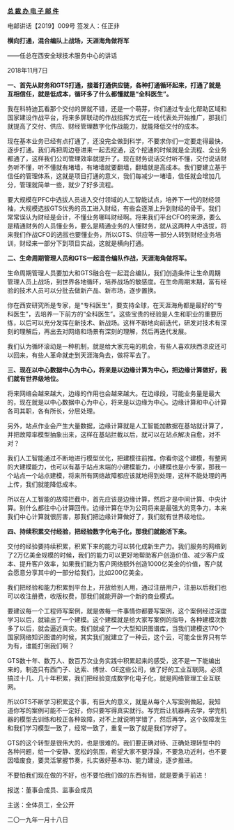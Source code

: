 **[总 裁 办 电 子 邮 件](http://xinsheng.huawei.com/cn/index.php?app=forum&mod=Detail&act=index&id=4155899)**

 

电邮讲话【2019】009号           签发人：任正非

**横向打通，混合编队上战场，天涯海角做将军**

——任总在西安全球技术服务中心的讲话

2018年11月7日



**一、首先从财务和GTS打通，接着打通供应链，各种打通循环起来，打通了就是互相信任，就是低成本，循环多了什么都懂就是“全科医生”。**

我在科特迪瓦看那个交付的屏就不错，还是一个萌芽，你们通过专业化帮助区域和国家建设作战平台，将来多屏联动的作战指挥方式在一线代表处开始推广，那我们就提高了交付、供应、财经管理数字化作战能力，就能降低交付的成本。

现在基本业务已经有点打通了，还没完全做到科学，不要求你们一定要走得最快，逐步打通。我们再把周边卷进来一起去挖通，这个挖通的时候就是全流程、全业务都通了，这样我们公司管理效率就提升了。现在财务说话交付听不懂，交付说话财务听不懂，听不懂就有堵墙，有堵墙就要翻墙，翻墙就是高成本。我们要建立基于信任的管理体系，这就是项目打通的意义，我们每减少一堵墙，信任就会增加几分，管理就简单一些，就少了好多流程。

要大规模在PFC中选拔人员进入交付领域的人工智能试点，培养下一代的财经领袖，大规模选拔GTS优秀的员工进入财经，有些会逐渐上升到财经的骨干。我们常常误认为财经是会计，不懂业务哪叫财经啊。将来我们平台CFO的来源，要么是精通财务的人员懂业务，要么是精通业务的人懂财务，就从这两种人中选拔，将来我们作战CFO的选拔也要懂业务，所以GTS、供应等一部分人转到财经业务培训，财经来一部分下到项目实战，这就是横向打通。

 

**二、生命周期管理人员和GTS一起混合编队作战，天涯海角做将军。**

生命周期管理人员要加大和GTS融合在一起混合编队，我们创造条件让生命周期管理人员上战场，到世界各地循环，培养战场的敏感度。在生命周期末期，富有经验的技术人员可以分批去做新产品、新市场，逐步置换。

你在西安研究所是专家，是“专科医生”，要支持全球，在天涯海角都是最好的“专科医生”，去培养一下前方的“全科医生”。这些宝贵的经验是人生和职业的重要历练，以后可以充分发挥在新技术、新战场。这样不断地向前迭代，研发对技术有深刻的理解后，再出去对网络和场景有深刻的理解，然后再迭代发展。

我们认为循环滚动是一种机制，就是给大家充电的机会，有些人喜欢陕西凉皮还可以回来，有些人革命就走到天涯海角去，做将军去了。

 

**三、现在以中心数据中心为中心，将来是以边缘计算为中心，把边缘计算做好，我们就有世界级地位。**

将来网络会越来越大，边缘的作用也会越来越大。在边缘段，可能业务量是最大的，现在就是以中心数据中心为中心，将来是以边缘为中心。边缘计算和中心计算各司其职，各有所长，分层处理。

另外，站点作业会产生大量数据，边缘计算就是人工智能加数据在基站就计算了，并把故障率模型抽象出来，这样在基站拦截以后，就可以在站点解决自愈，对不对？

我们人工智能通过不断地进行模型优化，把建模往前推。你看你这个建模，有整网的大建模能力，也可以有基于站点末端的小建模能力，小建模也是小专家，那我一个站点一个站点建模，将来所有网络故障都应该就地得到处理，这样不能处理的再上传，我们就能降低成本。

所以在人工智能的故障拦截中，首先应该是边缘计算，然后才是中间计算、中央计算。别什么都往中心计算回传。边缘计算在华为公司将来是最强大的竞争力，本来我们中心计算就很厉害，那我们把边缘计算做好了，我们就有世界级地位。

 

**四、持续积累交付经验，把经验数字化电子化，那我们就能活下来。**

交付的经验要持续积累，积累下来的能力可以转化成新生产力。我们服务的网络到了2万亿美金规模的时候，我们的能力可以更好地帮助客户创造价值、减少客户成本、提升客户效率，如果我们能为客户网络额外创造1000亿美金的价值，客户就会愿意分享其中的一部分给我们，比如200亿美金。

我们把经验和能力积累到平台上，开放给别人用，通过注册用户，注册以后我们也可以收注册费，收版权费，那我们就能开辟一个新的商业模式。

要建议每一个工程师写案例，就是做每一件事情你都要写案例，这个案例经过深度学习以后，就输出了一个建模。这个建模就是给大家写案例的指导，各种建模次数多了以后，就会逼近真实。我们就成了一个大型知识图谱库，当我们建模这170个国家网络知识图谱的时候，其实我们就建立了一种云，这个云，可能全世界只有华为有，谁能打倒我们啊？

GTS数十年、数万人、数百万次业务实践中积累起来的感受，这不是一下能编出来的，制造只有西门子、达索、博世、GE这些公司，做了好的工业互联网。必须搞过十几、几十年积累，我们把经验变成数字化电子化，就是网络管理工业互联网。

所以GTS不断学习积累这个事，有巨大的意义，就是从每个人写案例做起，我知道你写的案例可能不一定好，你只要写得真实就行。写完后让机器再去学，学完机器的模型去训练和校正各种故障，对不上就说明学错了，然后再学，这个故障发生和我们学习模型一致了，经常一致了，重复一致了就是我们学好了。

GTS的这个转型是很伟大的，也是很难的。我们要正确对待、正确处理转型中的各种问题，给一个安静、宽松的氛围，希望大家不要浮躁，不要急功近利，也不要因噎废食，要灵活掌握节奏，扎实做好基本功、能力建设，逐步推进。



不要怕我们现在做的不好，也不要怕我们做的东西有错，就是要勇于前进！

 

报送：董事会成员、监事会成员

主送：全体员工，全公开

二〇一九年一月十八日